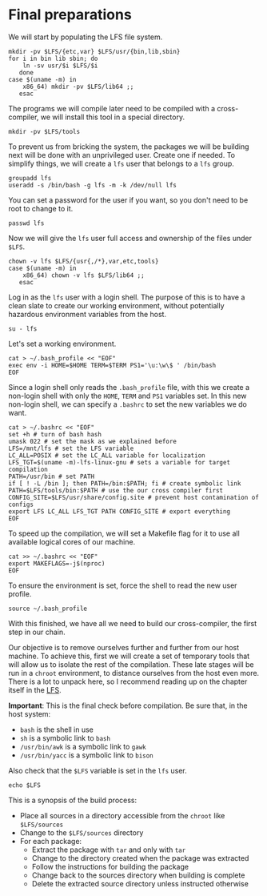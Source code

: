 <!-- markdownlint-configure-file { "MD013": { "line_length": 300 } } -->

# Final preparations

We will start by populating the LFS file system.

```shell
mkdir -pv $LFS/{etc,var} $LFS/usr/{bin,lib,sbin}
for i in bin lib sbin; do
    ln -sv usr/$i $LFS/$i
   done
case $(uname -m) in
    x86_64) mkdir -pv $LFS/lib64 ;;
   esac
```

The programs we will compile later need to be compiled with a cross-compiler, we will install this tool in a
special directory.

```shell
mkdir -pv $LFS/tools
```

To prevent us from bricking the system, the packages we will be building next will be done with an
unprivileged user. Create one if needed. To simplify things, we will create a `lfs` user that
belongs to a `lfs` group.

```shell
groupadd lfs
useradd -s /bin/bash -g lfs -m -k /dev/null lfs
```

You can set a password for the user if you want, so you don't need to be root to change to it.

```shell
passwd lfs
```

Now we will give the `lfs` user full access and ownership of the files under `$LFS`.

```shell
chown -v lfs $LFS/{usr{,/*},var,etc,tools}
case $(uname -m) in
    x86_64) chown -v lfs $LFS/lib64 ;;
   esac
```

Log in as the `lfs` user with a login shell. The purpose of this is to have a clean slate to create
our working environment, without potentially hazardous environment variables from the host.

```shell
su - lfs
```

Let's set a working environment.

```shell
cat > ~/.bash_profile << "EOF"
exec env -i HOME=$HOME TERM=$TERM PS1='\u:\w\$ ' /bin/bash
EOF
```

Since a login shell only reads the `.bash_profile` file, with this we create a non-login shell with only the
`HOME`, `TERM` and `PS1` variables set. In this new non-login shell, we can specify a `.bashrc` to set
the new variables we do want.

```shell
cat > ~/.bashrc << "EOF"
set +h # turn of bash hash
umask 022 # set the mask as we explained before
LFS=/mnt/lfs # set the LFS variable
LC_ALL=POSIX # set the LC_ALL variable for localization
LFS_TGT=$(uname -m)-lfs-linux-gnu # sets a variable for target compilation
PATH=/usr/bin # set PATH
if [ ! -L /bin ]; then PATH=/bin:$PATH; fi # create symbolic link
PATH=$LFS/tools/bin:$PATH # use the our cross compiler first
CONFIG_SITE=$LFS/usr/share/config.site # prevent host contamination of configs
export LFS LC_ALL LFS_TGT PATH CONFIG_SITE # export everything
EOF
```

To speed up the compilation, we will set a Makefile flag for it to use all available logical cores of our machine.

```shell
cat >> ~/.bashrc << "EOF"
export MAKEFLAGS=-j$(nproc)
EOF
```

To ensure the environment is set, force the shell to read the new user profile.

```shell
source ~/.bash_profile
```

With this finished, we have all we need to build our cross-compiler, the first step in our chain.

Our objective is to remove ourselves further and further from our host machine. To achieve this,
first we will create a set of temporary tools that will allow us to isolate the rest of the compilation.
These late stages will be run in a `chroot` environment, to distance ourselves from the host even more.
There is a lot to unpack here, so I recommend reading up on the chapter itself in the [LFS](https://www.linuxfromscratch.org/lfs/view/stable/partintro/toolchaintechnotes.html).

**Important**: This is the final check before compilation. Be sure that, in the host system:

- `bash` is the shell in use
- `sh` is a symbolic link to `bash`
- `/usr/bin/awk` is a symbolic link to `gawk`
- `/usr/bin/yacc` is a symbolic link to `bison`

Also check that the `$LFS` variable is set in the `lfs` user.

```shell
echo $LFS
```

This is a synopsis of the build process:

- Place all sources in a directory accessible from the `chroot` like `$LFS/sources`
- Change to the `$LFS/sources` directory
- For each package:
  - Extract the package with `tar` and only with `tar`
  - Change to the directory created when the package was extracted
  - Follow the instructions for building the package
  - Change back to the sources directory when building is complete
  - Delete the extracted source directory unless instructed otherwise
